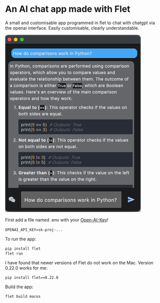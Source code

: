 # An AI chat app made with Flet

A small and customisable app programmed in flet to chat with chatgpt via the openai interface. Easily customisable, clearly understandable.

![AI Chat](screenshot.png)

First add a file named .env with your [Open-AI-Key](https://help.openai.com/en/articles/4936850-where-do-i-find-my-openai-api-key)!

`OPENAI_API_KEY=sk-proj-...`

To run the app:

```
pip install flet
flet run 
```
I have found that newer versions of Flet do not work on the Mac. Version 0.22.0 works for me:

```
pip install flet==0.22.0
```

Build the app:

```
flet build macos 
```